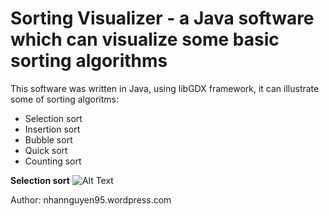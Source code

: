 # Sorting Visualizer - a Java software which can visualize some basic sorting algorithms
This software was written in Java, using libGDX framework, it can illustrate some of sorting algoritms:
+ Selection sort
+ Insertion sort
+ Bubble sort
+ Quick sort
+ Counting sort

**Selection sort**
![Alt Text](http://i.imgur.com/x7ocE0y.gifv)

Author: nhannguyen95.wordpress.com

